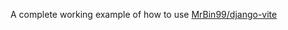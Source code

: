 A complete working example of how to use [MrBin99/django-vite](https://github.com/MrBin99/django-vite)